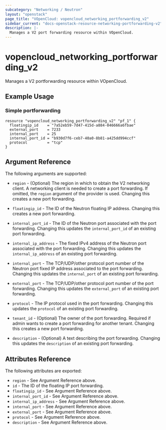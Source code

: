 ```yaml
---
subcategory: "Networking / Neutron"
layout: "openstack"
page_title: "VOpenCloud: vopencloud_networking_portforwarding_v2"
sidebar_current: "docs-openstack-resource-networking-portforwarding-v2"
description: |-
  Manages a V2 port forwarding resource within VOpenCloud.
---
```


# vopencloud\_networking\_portforwarding_v2

Manages a V2 portforwarding resource within VOpenCloud.

## Example Usage

### Simple portforwarding

```hcl
resource "vopencloud_networking_portforwarding_v2" "pf_1" {
  floatingip_id    = "7a52eb59-7d47-415d-a884-046666a6fbae"
  external_port    = 7233
  internal_port    = 25
  internal_port_id = "b930d7f6-ceb7-40a0-8b81-a425dd994ccf"
  protocol         = "tcp"
}
```

## Argument Reference

The following arguments are supported:

* `region` - (Optional) The region in which to obtain the V2 networking client.
    A networking client is needed to create a port forwarding. If omitted, the
    `region` argument of the provider is used. Changing this creates a new
    port forwarding.

* `floatingip_id` - The ID of the Neutron floating IP address. Changing this creates a new port forwarding.

* `internal_port_id` - The ID of the Neutron port associated with the port forwarding. Changing
    this updates the `internal_port_id` of an existing port forwarding.

* `internal_ip_address` - The fixed IPv4 address of the Neutron port associated with the port forwarding.
    Changing this updates the `internal_ip_address` of an existing port forwarding.

* `internal_port` - The TCP/UDP/other protocol port number of the Neutron port fixed IP address associated to the
    port forwarding. Changing this updates the `internal_port` of an existing port forwarding.

* `external_port` - The TCP/UDP/other protocol port number of the port forwarding. Changing this
    updates the `external_port` of an existing port forwarding.

* `protocol` - The IP protocol used in the port forwarding. Changing this updates the `protocol`
    of an existing port forwarding.

* `tenant_id` - (Optional) The owner of the port forwarding. Required if admin wants
    to create a port forwarding for another tenant. Changing this creates a new port forwarding.

* `description` - (Optional) A text describing the port forwarding. Changing this
    updates the `description` of an existing port forwarding.

## Attributes Reference

The following attributes are exported:

* `region` - See Argument Reference above.
* `id` - The ID of the floating IP port forwarding.
* `floatingip_id` - See Argument Reference above.
* `internal_port_id` - See Argument Reference above.
* `internal_ip_address` - See Argument Reference above.
* `internal_port` - See Argument Reference above.
* `external_port` - See Argument Reference above.
* `protocol` - See Argument Reference above.
* `description` - See Argument Reference above.
